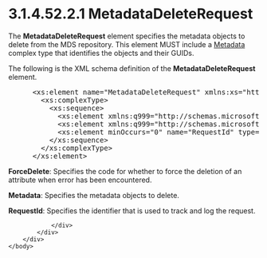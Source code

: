 <html dir="LTR" xmlns:mshelp="http://msdn.microsoft.com/mshelp" xmlns:ddue="http://ddue.schemas.microsoft.com/authoring/2003/5" xmlns:xlink="http://www.w3.org/1999/xlink" xmlns:tool="http://www.microsoft.com/tooltip">
    <head>
        <meta http-equiv="Content-Type" content="text/html; CHARSET=utf-8"></meta>
        <meta name="save" content="history"></meta>
        <title>3.1.4.52.2.1 MetadataDeleteRequest</title>
        <xml>
            <mshelp:toctitle title="3.1.4.52.2.1 MetadataDeleteRequest"></mshelp:toctitle>
            <mshelp:rltitle title="[MS-SSMDSWS-15]: MetadataDeleteRequest"></mshelp:rltitle>
            <mshelp:keyword index="A" term="b59758b9-fed2-4746-b2cc-183d783b0be2"></mshelp:keyword>
            <mshelp:attr name="DCSext.ContentType" value="open specification"></mshelp:attr>
            <mshelp:attr name="AssetID" value="b59758b9-fed2-4746-b2cc-183d783b0be2"></mshelp:attr>
            <mshelp:attr name="TopicType" value="kbRef"></mshelp:attr>
            <mshelp:attr name="DCSext.Title" value="[MS-SSMDSWS-15]: MetadataDeleteRequest" />
        </xml>
    </head>
    <body>
        <div id="header">
            <h1 class="heading">3.1.4.52.2.1 MetadataDeleteRequest</h1>
        </div>
        <div id="mainSection">
            <div id="mainBody">
                <div id="allHistory" class="saveHistory"></div>
                <div id="sectionSection0" class="section" name="collapseableSection">
                    

<p>The <b>MetadataDeleteRequest</b> element specifies the
metadata objects to delete from the MDS repository. This element MUST include a
<a href="5c7b8c5e-8af0-4fba-9844-a138a9047217.html">Metadata</a> complex type
that identifies the objects and their GUIDs.</p>

<p>The following is the XML schema definition of the <b>MetadataDeleteRequest</b>
element.</p>

<dl>
<dd>
<div><pre> &lt;xs:element name=&quot;MetadataDeleteRequest&quot; xmlns:xs=&quot;http://www.w3.org/2001/XMLSchema&quot;&gt;
   &lt;xs:complexType&gt;
     &lt;xs:sequence&gt;
       &lt;xs:element xmlns:q999=&quot;http://schemas.microsoft.com/sqlserver/masterdataservices/2009/09&quot; minOccurs=&quot;0&quot; name=&quot;ForceDelete&quot; type=&quot;q999:ForceDelete&quot; /&gt;
       &lt;xs:element xmlns:q999=&quot;http://schemas.microsoft.com/sqlserver/masterdataservices/2009/09&quot; minOccurs=&quot;0&quot; name=&quot;Metadata&quot; nillable=&quot;true&quot; type=&quot;q999:Metadata&quot; /&gt;
       &lt;xs:element minOccurs=&quot;0&quot; name=&quot;RequestId&quot; type=&quot;ser:guid&quot; /&gt;
     &lt;/xs:sequence&gt;
   &lt;/xs:complexType&gt;
 &lt;/xs:element&gt;
</pre></div>
</dd></dl>

<p><b>ForceDelete</b>: Specifies the code for whether to
force the deletion of an attribute when error has been encountered.</p>

<p><b>Metadata</b>: Specifies the metadata objects to
delete.</p>

<p><b>RequestId</b>: Specifies the identifier that is
used to track and log the request.</p>


                </div>
            </div>
        </div>
    </body>
</html>